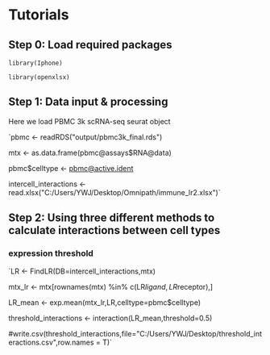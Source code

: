 # Tutorials

## Step 0: Load required packages

`library(Iphone)`

`library(openxlsx)`

## Step 1: Data input & processing 

Here we load PBMC 3k scRNA-seq seurat object

`pbmc <- readRDS("output/pbmc3k_final.rds")
 
 mtx <- as.data.frame(pbmc@assays$RNA@data)

pbmc$celltype <- pbmc@active.ident

intercell_interactions <- read.xlsx("C:/Users/YWJ/Desktop/Omnipath/immune_lr2.xlsx")`

## Step 2: Using three different methods to calculate interactions between cell types

### expression threshold
`LR <- FindLR(DB=intercell_interactions,mtx)

 mtx_lr <- mtx[rownames(mtx) %in% c(LR$ligand,LR$receptor),]
 
 LR_mean <- exp.mean(mtx_lr,LR,celltype=pbmc$celltype)
 
 threshold_interactions <- interaction(LR_mean,threshold=0.5)
 
 #write.csv(threshold_interactions,file="C:/Users/YWJ/Desktop/threshold_interactions.csv",row.names = T)`

